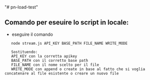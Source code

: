 "# pn-load-test" 

## Comando per eseuire lo script in locale:
- eseguire il comando
```
   node stream.js API_KEY BASE_PATH FILE_NAME WRITE_MODE

   Sostituendo:
   API_KEY con la corretta apikey 
   BASE_PATH con il corretto base path
   FILE_NAME con il nome scelto per il file
   WRITE_MODE con append o create in base al fatto che si voglia concatenare al file esistente o creare un nuovo file 

```

